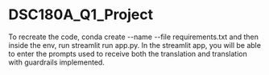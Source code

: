# DSC180A_Q1_Project

To recreate the code, conda create --name <env> --file requirements.txt and then inside the env, run streamlit run app.py. In the streamlit app, you will be able to enter the prompts used to receive both the translation and translation with guardrails implemented. 
